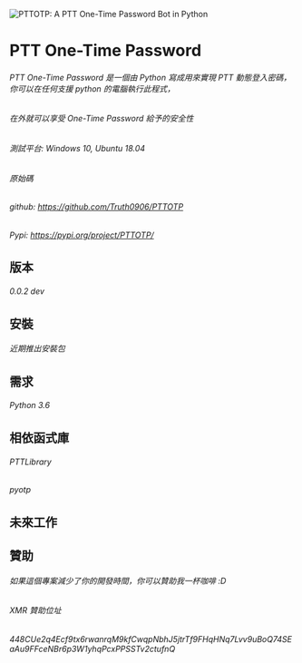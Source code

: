 ![PTTOTP: A PTT One-Time Password Bot in Python](https://i.imgur.com/zFxDCU7.png)
# PTT One-Time Password

###### PTT One-Time Password 是一個由 Python 寫成用來實現 PTT 動態登入密碼，你可以在任何支援 python 的電腦執行此程式，
###### 在外就可以享受 One-Time Password 給予的安全性
###### 
###### 測試平台: Windows 10, Ubuntu 18.04
###### 原始碼
###### github: https://github.com/Truth0906/PTTOTP
###### Pypi: https://pypi.org/project/PTTOTP/

版本
-------------------
###### 0.0.2 dev

安裝
-------------------
###### 近期推出安裝包

需求
-------------------
###### Python 3.6

相依函式庫
-------------------
###### PTTLibrary
###### pyotp

未來工作
-------------------

贊助
-------------------
###### 如果這個專案減少了你的開發時間，你可以贊助我一杯咖啡 :D
###### XMR 贊助位址
###### 448CUe2q4Ecf9tx6rwanrqM9kfCwqpNbhJ5jtrTf9FHqHNq7Lvv9uBoQ74SEaAu9FFceNBr6p3W1yhqPcxPPSSTv2ctufnQ
